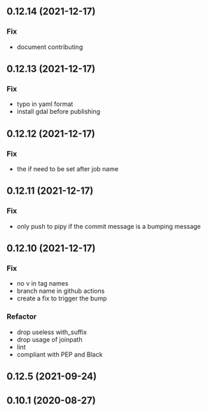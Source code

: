 
## 0.12.14 (2021-12-17)

### Fix

- document contributing

## 0.12.13 (2021-12-17)

### Fix

- typo in yaml format
- install gdal before publishing

## 0.12.12 (2021-12-17)

### Fix

- the if need to be set after job name

## 0.12.11 (2021-12-17)

### Fix

- only push to pipy if the commit message is a bumping message

## 0.12.10 (2021-12-17)

### Fix

- no v in tag names
- branch name in github actions
- create a fix to trigger the bump

### Refactor

- drop useless with_suffix
- drop usage of joinpath
- lint
- compliant with PEP and Black

## 0.12.5 (2021-09-24)

## 0.10.1 (2020-08-27)
